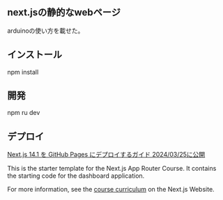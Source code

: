 ## next.jsの静的なwebページ
arduinoの使い方を載せた。

## インストール

npm install

## 開発

npm ru dev

## デプロイ

[Next.js 14.1 を GitHub Pages にデプロイするガイド
2024/03/25に公開](https://zenn.dev/kazzyfrog/articles/8e24dfe951aad9)


This is the starter template for the Next.js App Router Course. It contains the starting code for the dashboard application.

For more information, see the [course curriculum](https://nextjs.org/learn) on the Next.js Website.
